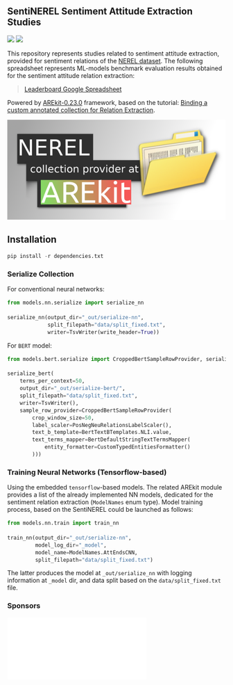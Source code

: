 ## SentiNEREL Sentiment Attitude Extraction Studies

![](https://img.shields.io/badge/Python-3.6-brightgreen.svg)
![](https://img.shields.io/badge/AREkit-0.23.0-orange.svg)

This repository represents studies related to sentiment attitude extraction, provided for 
sentiment relations of the [NEREL dataset](https://github.com/nerel-ds/nerel).
The following spreadsheet represents ML-models benchmark evaluation results
obtained for the sentiment attitude relation extraction:

> [Leaderboard Google Spreadsheet](https://docs.google.com/spreadsheets/d/1o4VVZZNraO_-dr-WnGU8LM2aEjTp8KjZhFmTab5e5DM/edit?usp=sharing)

Powered by [AREkit-0.23.0](https://github.com/nicolay-r/AREkit) framework, based on the tutorial:
[Binding a custom annotated collection for Relation Extraction](https://nicolay-r.github.io/blog/articles/2022-08/arekit-collection-bind).

<p align="center">
    <img src="data/images/nerel.png"/>
</p>

## Installation

```python
pip install -r dependencies.txt
```

### Serialize Collection

For conventional neural networks:
```python
from models.nn.serialize import serialize_nn

serialize_nn(output_dir="_out/serialize-nn", 
             split_filepath="data/split_fixed.txt", 
             writer=TsvWriter(write_header=True))
```

For `BERT` model:
```python
from models.bert.serialize import CroppedBertSampleRowProvider, serialize_bert

serialize_bert(
    terms_per_context=50,
    output_dir="_out/serialize-bert/",
    split_filepath="data/split_fixed.txt",
    writer=TsvWriter(),
    sample_row_provider=CroppedBertSampleRowProvider(
        crop_window_size=50,
        label_scaler=PosNegNeuRelationsLabelScaler(),
        text_b_template=BertTextBTemplates.NLI.value,
        text_terms_mapper=BertDefaultStringTextTermsMapper(
            entity_formatter=CustomTypedEntitiesFormatter()
        )))
```

### Training Neural Networks (Tensorflow-based)

Using the embedded `tensorflow`-based models.
The related AREkit module provides a list of the already implemented NN models,
dedicated for the sentiment relation extraction (`ModelNames` enum type).
Model training process, based on the SentiNEREL could be launched as follows:

```python
from models.nn.train import train_nn

train_nn(output_dir="_out/serialize-nn",
         model_log_dir="_model",
         model_name=ModelNames.AttEndsCNN,
         split_filepath="data/split_fixed.txt")
```

The latter produces the model at `_out/serialize_nn` with logging information at `_model` dir, and 
data split based on the `data/split_fixed.txt` file.

### Sponsors

<p align="left">
    <img src="data/images/logo_msu.png"/>
</p>
